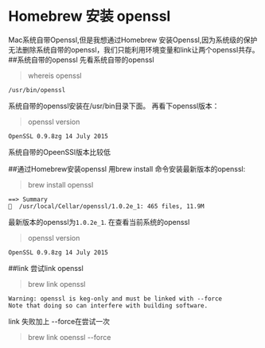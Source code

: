 # Homebrew 安装 openssl
Mac系统自带Openssl,但是我想通过Homebrew 安装Openssl,因为系统级的保护无法删除系统自带的openssl，我们只能利用环境变量和link让两个openssl共存。
##系统自带的openssl
先看系统自带的openssl
> whereis openssl

```
/usr/bin/openssl
```
系统自带的openssl安装在/usr/bin目录下面。
再看下openssl版本：
>openssl
>version
```
OpenSSL 0.9.8zg 14 July 2015
```
系统自带的OpeenSSl版本比较低

##通过Homebrew安装openssl
用brew install 命令安装最新版本的openssl:
>brew install openssl 

```
==> Summary
🍺  /usr/local/Cellar/openssl/1.0.2e_1: 465 files, 11.9M
```
最新版本的openssl为`1.0.2e_1`.
在查看当前系统的openssl
>openssl
>version

```
OpenSSL 0.9.8zg 14 July 2015
```

##link 
尝试link openssl
>brew link openssl
```
Warning: openssl is keg-only and must be linked with --force
Note that doing so can interfere with building software.
```
link 失败加上 --force在尝试一次
>brew link openssl --force
```
inking /usr/local/Cellar/openssl/1.0.2e_1... 1556 symlinks created
```
link成功！！
##设置$PATH
link成功openssl如果还不是brew安装最新的版本的话，就是你的$PATH变量设置的不对 ,/usr/local/bin必须在最前面。
查看当前的shell
>echo $SHELL
```
/usr/local/bin/fish
```
我使用的是fish 
进入fish的配置文件`~/.config/fish/config.fish`
设置命令为：
>et -gx PATH  /usr/local/bin   $PATH

bash的设置文件为:~/.bash_profile
命令为：
export PATH=/usr/local/bin:$PATH

再次查看openssl版本
```
OpenSSL 1.0.2e 3 Dec 2015
```
设置成功！！！


